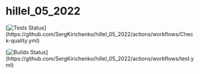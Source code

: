 # hillel_05_2022


[![Tests Status](https://github.com/SergKirichenko/hillel_05_2022/actions/workflows/Check-quality.yml/badge.svg?)](https://github.com/SergKirichenko/hillel_05_2022/actions/workflows/Check-quality.yml)

[![Builds Status](https://github.com/SergKirichenko/hillel_05_2022/actions/workflows/test.yml/badge.svg?)](https://github.com/SergKirichenko/hillel_05_2022/actions/workflows/test.yml)
